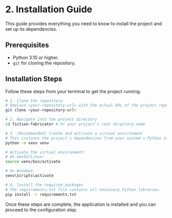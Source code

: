 # 2. Installation Guide

This guide provides everything you need to know to install the project and set up its dependencies.

## Prerequisites

- Python 3.10 or higher.
- `git` for cloning the repository.

## Installation Steps

Follow these steps from your terminal to get the project running.

```bash
# 1. Clone the repository
# Replace <your-repository-url> with the actual URL of the project repository
git clone <your-repository-url>

# 2. Navigate into the project directory
cd fiction-fabricator # Or your project's root directory name

# 3. (Recommended) Create and activate a virtual environment
# This isolates the project's dependencies from your system's Python installation.
python -m venv venv

# Activate the virtual environment:
# On macOS/Linux:
source venv/bin/activate

# On Windows:
venv\Scripts\activate

# 4. Install the required packages
# The requirements.txt file contains all necessary Python libraries.
pip install -r requirements.txt
```

Once these steps are complete, the application is installed and you can proceed to the configuration step.
